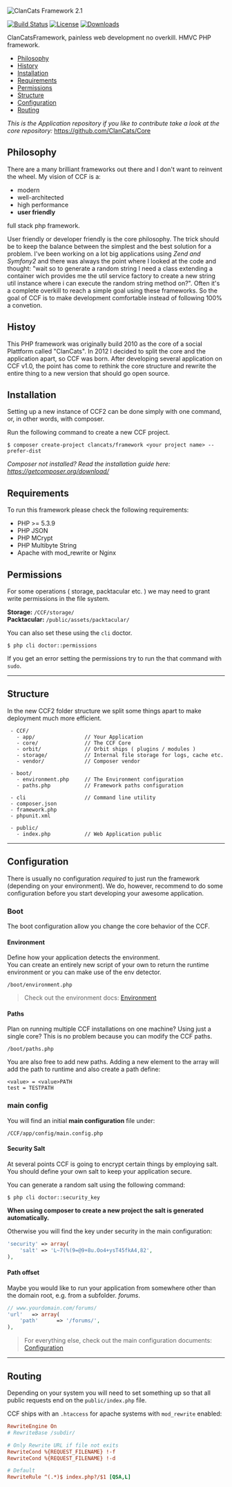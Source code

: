![ClanCats Framework 2.1](https://cloud.githubusercontent.com/assets/956212/5882224/c7e30646-a347-11e4-9af3-f05cb7fb829f.jpg)

[![Build Status](https://travis-ci.org/ClanCats/Framework.svg?branch=master&style=flat)](https://travis-ci.org/ClanCats/Framework)
[![License](http://img.shields.io/packagist/l/clancats/framework.svg?style=flat)](https://github.com/ClanCats/Framework)
[![Downloads](http://img.shields.io/packagist/dm/clancats/core.svg?style=flat)](https://github.com/ClanCats/Framework)


ClanCatsFramework, painless web development no overkill. HMVC PHP framework.

 * [Philosophy](#philosophy) 
 * [History](#history)
 * [Installation](#installation)
 * [Requirements](#requirements)
 * [Permissions](#permissions) 
 * [Structure](#structure)
 * [Configuration](#configuration)
 * [Routing](#routing)

_This is the Application repository if you like to contribute take a look at the core repository:_ https://github.com/ClanCats/Core

## Philosophy

There are a many brilliant frameworks out there and I don't want to reinvent the wheel. 
My vision of CCF is a: 

 * modern
 * well-architected
 * high performance
 * **user friendly** 
 
full stack php framework. 

User friendly or developer friendly is the core philosophy. The trick should be to keep the balance between the simplest and the best solution for a problem. I've been working on a lot big applications using _Zend and Symfony2_ and there was always the point where I looked at the code and thought: "wait so to generate a random string I need a class extending a container wich provides me the util service factory to create a new string util instance where i can execute the random string method on?". Often it's a complete overkill to reach a simple goal using these frameworks. So the goal of CCF is to make development comfortable instead of following 100% a convetion.

## Histoy

This PHP framework was originally build 2010 as the core of a social Plattform called "ClanCats". In 2012 I decided to split the core and the application apart, so CCF was born. After developing several application on CCF v1.0, the point has come to rethink the core structure and rewrite the entire thing to a new version that should go open source.

## Installation

Setting up a new instance of CCF2 can be done simply with one command, or, in other words, with composer.

Run the following command to create a new CCF project.

```
$ composer create-project clancats/framework <your project name> --prefer-dist
```

_Composer not installed? Read the installation guide here: https://getcomposer.org/download/_

## Requirements

To run this framework please check the following requirements:

 * PHP >= 5.3.9
 * PHP JSON
 * PHP MCrypt
 * PHP Multibyte String
 * Apache with mod_rewrite or Nginx

## Permissions

For some operations ( storage, packtacular etc. ) we may need to grant write permissions in the file system. 

**Storage:** `/CCF/storage/`<br/>
**Packtacular:** `/public/assets/packtacular/`

You can also set these using the `cli` doctor.

```
$ php cli doctor::permissions
```

If you get an error setting the permissions try to run the that command with `sudo`.

---

## Structure

In the new CCF2 folder structure we split some things apart to make deployment much more efficient.<br/>


```
 - CCF/
   - app/                // Your Application 
   - core/               // The CCF Core
   - orbit/              // Orbit ships ( plugins / modules ) 
   - storage/            // Internal file storage for logs, cache etc.
   - vendor/             // Composer vendor

 - boot/
   - environment.php     // The Environment configuration
   - paths.php           // Framework paths configuration

 - cli                   // Command line utility
 - composer.json
 - framework.php
 - phpunit.xml

 - public/
   - index.php           // Web Application public
```

---

## Configuration

There is usually no configuration _required_ to just run the framework (depending on your environment). We do, however, recommend to do some configuration before you start developing your awesome application.

### Boot

The boot configuration allow you change the core behavior of the CCF.

#### Environment

Define how your application detects the environment.<br/>
You can create an entirely new script of your own to return the runtime environment or you can make use of the env detector.

```
/boot/environment.php
```

> Check out the environment docs: [Environment](/docs/application/environment)

#### Paths

Plan on running multiple CCF installations on one machine? Using just a single core? This is no problem because you can modify the CCF paths. 

```
/boot/paths.php
```

You are also free to add new paths. Adding a new element to the array will add the path to runtime and also create a path define:

```
<value> = <value>PATH
test = TESTPATH
```

### main config

You will find an initial **main configuration** file under:

```
/CCF/app/config/main.config.php
```

#### Security Salt

At several points CCF is going to encrypt certain things by employing salt. You should define your own salt to keep your application secure.

You can generate a random salt using the following command:

```
$ php cli doctor::security_key
```

**When using composer to create a new project the salt is generated automatically.**

Otherwise you will find the key under security in the main configuration:

```php
'security' => array(
    'salt' => 'L~7(%(9=@9+8u.Oo4+ysT45fkA4,82',
),
```

#### Path offset

Maybe you would like to run your application from somewhere other than the domain root, e.g. from a subfolder.
*forums*.

```php
// www.yourdomain.com/forums/
'url'	=> array(
    'path'		=> '/forums/',
),
```

> For everything else, check out the main configuration documents: [Configuration](/docs/application/main_configuration/)

---

## Routing

Depending on your system you will need to set something up so that all public requests end on the `public/index.php` file.

CCF ships with an `.htaccess` for apache systems with `mod_rewrite` enabled:

```ini
RewriteEngine On
# RewriteBase /subdir/

# Only Rewrite URL if file not exits
RewriteCond %{REQUEST_FILENAME} !-f
RewriteCond %{REQUEST_FILENAME} !-d

# Default
RewriteRule ^(.*)$ index.php?/$1 [QSA,L]
```
